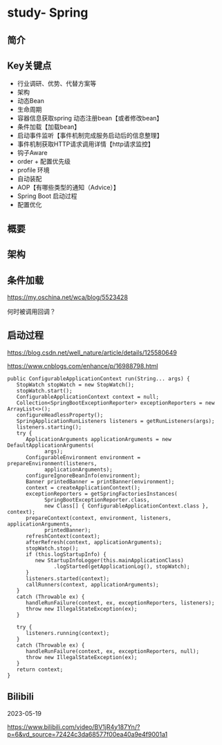 # study- Spring  #
## 简介





## Key关键点

- 行业调研、优势、代替方案等
- 架构
- 动态Bean
- 生命周期
- 容器信息获取spring 动态注册bean【或者修改bean】 
- 条件加载【加载bean】 
- 启动事件监听【事件机制完成服务启动后的信息整理】 
- 事件机制获取HTTP请求调用详情【http请求监控】  
- 钩子Aware
- order + 配置优先级
- profile 环境
- 自动装配
- AOP【有哪些类型的通知（Advice）】
- Spring Boot 启动过程
- 配置优化 



## **概要** 



## **架构** 



## 条件加载 

https://my.oschina.net/wca/blog/5523428

何时被调用回调？



## 启动过程

https://blog.csdn.net/well_nature/article/details/125580649

https://www.cnblogs.com/enhance/p/16988798.html



```
public ConfigurableApplicationContext run(String... args) {
   StopWatch stopWatch = new StopWatch();
   stopWatch.start();
   ConfigurableApplicationContext context = null;
   Collection<SpringBootExceptionReporter> exceptionReporters = new ArrayList<>();
   configureHeadlessProperty();
   SpringApplicationRunListeners listeners = getRunListeners(args);
   listeners.starting();
   try {
      ApplicationArguments applicationArguments = new DefaultApplicationArguments(
            args);
      ConfigurableEnvironment environment = prepareEnvironment(listeners,
            applicationArguments);
      configureIgnoreBeanInfo(environment);
      Banner printedBanner = printBanner(environment);
      context = createApplicationContext();
      exceptionReporters = getSpringFactoriesInstances(
            SpringBootExceptionReporter.class,
            new Class[] { ConfigurableApplicationContext.class }, context);
      prepareContext(context, environment, listeners, applicationArguments,
            printedBanner);
      refreshContext(context);
      afterRefresh(context, applicationArguments);
      stopWatch.stop();
      if (this.logStartupInfo) {
         new StartupInfoLogger(this.mainApplicationClass)
               .logStarted(getApplicationLog(), stopWatch);
      }
      listeners.started(context);
      callRunners(context, applicationArguments);
   }
   catch (Throwable ex) {
      handleRunFailure(context, ex, exceptionReporters, listeners);
      throw new IllegalStateException(ex);
   }

   try {
      listeners.running(context);
   }
   catch (Throwable ex) {
      handleRunFailure(context, ex, exceptionReporters, null);
      throw new IllegalStateException(ex);
   }
   return context;
}
```



## Bilibili 

2023-05-19 

https://www.bilibili.com/video/BV1jR4y187Yn/?p=6&vd_source=72424c3da68577f00ea40a9e4f9001a1

